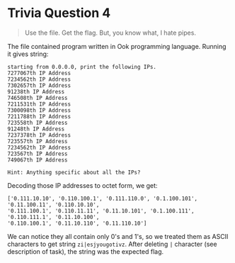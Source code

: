 # Trivia Question 4

> Use the file. Get the flag. But, you know what, I hate pipes.

The file contained program written in Ook programming language. Running it gives string:
```
starting from 0.0.0.0, print the following IPs. 
7277067th IP Address
7234562th IP Address
7302657th IP Address
91238th IP Address
746508th IP Address
7211531th IP Address
7300098th IP Address
7211788th IP Address
723558th IP Address
91248th IP Address
7237378th IP Address
723557th IP Address
7234562th IP Address
723567th IP Address
749067th IP Address

Hint: Anything specific about all the IPs?
```
Decoding those IP addresses to octet form, we get:
```
['0.111.10.10', '0.110.100.1', '0.111.110.0', '0.1.100.101', '0.11.100.11', '0.110.10.10', 
'0.111.100.1', '0.110.11.11', '0.11.10.101', '0.1.100.111', '0.110.111.1', '0.11.10.100', 
'0.110.100.1', '0.11.10.110', '0.11.110.10']
```
We can notice they all contain only 0's and 1's, so we treated them as ASCII characters to get string 
`zi|esjyougotivz`. After deleting `|` character (see description of task), the string was the expected flag.
